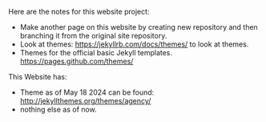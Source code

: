 Here are the notes for this website project:

- Make another page on this website by creating new repository and then branching it from the original site repository.
- Look at themes: https://jekyllrb.com/docs/themes/ to look at themes. 
- Themes for the official basic Jekyll templates. https://pages.github.com/themes/


This Website has:
- Theme as of May 18 2024 can be found: http://jekyllthemes.org/themes/agency/
- nothing else as of now.
